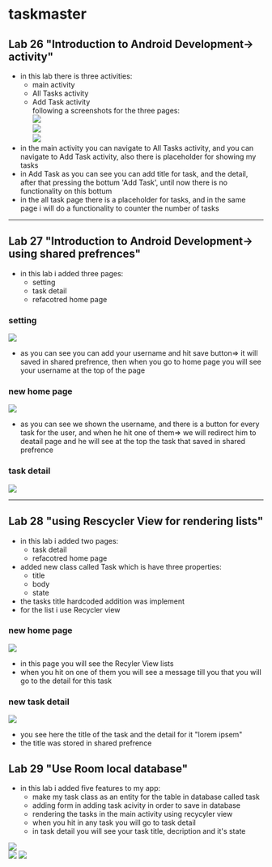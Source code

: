 # taskmaster
## Lab 26 "Introduction to Android Development-> activity"
- in this lab there is three activities:
   - main activity
   - All Tasks activity
   - Add Task activity   
following a screenshots for the three pages:   
![](screenshots/26a.png)   
![](screenshots/26b.png)   
![](screenshots/26c.png)   
- in the main activity you can navigate to All Tasks activity, and you can navigate to Add Task activity, also there is placeholder for showing my tasks
- in Add Task as you can see you can add title for task, and the detail, after that pressing the bottum 'Add Task', until now there is no functionality on this bottum
- in the all task page there is a placeholder for tasks, and in the same page i will do a functionality to counter the number of tasks   
***
## Lab 27 "Introduction to Android Development-> using shared prefrences"
- in this lab i added three pages:
   - setting
   - task detail
   - refacotred home page
### setting
![](screenshots/27Settin.jpeg)   
- as you can see you can add your username and hit save button=> it will saved in shared prefrence, then when you go to home page you will see your username at the top of the page
### new home page
![](screenshots/27TaskMaster.jpeg)   
- as you can see we shown the username, and there is a button for every task for the user, and when he hit one of them=> we will redirect him to deatail page and he will see at the top the task that saved in shared prefrence   
### task detail   
![](screenshots/27TaskDetail.jpeg)   
***
## Lab 28 "using Rescycler View for rendering lists"
- in this lab i added two pages:
   - task detail
   - refacotred home page
- added new class called Task which is have three properties:
   - title
   - body
   - state
- the tasks title hardcoded addition was implement
- for the list i use Recycler view
### new home page
![](screenshots/28homePage.png)   
- in this page you will see the Recyler View lists
- when you hit on one of them you will see a message till you that you will go to the detail for this task
### new task detail   
![](screenshots/28taskDetail.png)   
- you see here the title of the task and the detail for it "lorem ipsem"
- the title was stored in shared prefrence
## Lab 29 "Use Room local database"
- in this lab i added five features to my app:
   - make my task class as an entity for the table in database called task
   - adding form in adding task acivity in order to save in database
   - rendering the tasks in the main activity using recycyler view
   - when you hit in any task you will go to task detail
   - in task detail you will see your task title, decription and it's state    

![](screenshots/29AddActivity.png)   
![](screenshots/29MainActivity.png) 
![](screenshots/29TaskDetail.png) 